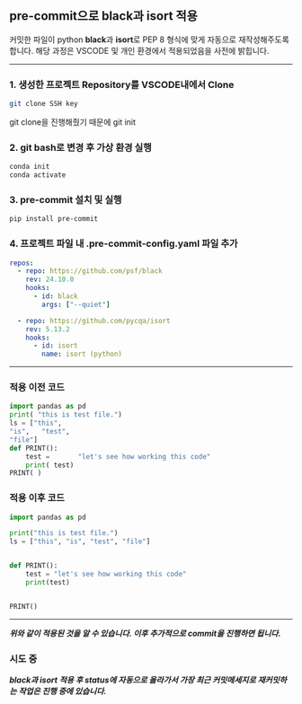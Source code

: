 ## pre-commit으로 black과 isort 적용
커밋한 파일이 python **black**과 **isort**로 PEP 8 형식에 맞게 자동으로 재작성해주도록 합니다. 해당 과정은 VSCODE 및 개인 환경에서 적용되었음을 사전에 밝힙니다.

-----
### 1. 생성한 프로젝트 Repository를 VSCODE내에서 Clone
```bash
git clone SSH key
```
git clone을 진행해줬기 때문에 git init
### 2. git bash로 변경 후 가상 환경 실행
```bash
conda init
conda activate
```
### 3. pre-commit 설치 및 실행
```bash
pip install pre-commit
```
### 4. 프로젝트 파일 내 .pre-commit-config.yaml 파일 추가
```yaml
repos:
  - repo: https://github.com/psf/black
    rev: 24.10.0
    hooks:
      - id: black
        args: ["--quiet"]

  - repo: https://github.com/pycqa/isort
    rev: 5.13.2
    hooks:
      - id: isort
        name: isort (python)
```

-----

### 적용 이전 코드
```python
import pandas as pd
print( "this is test file.")
ls = ["this", 
"is",   "test",
"file"]
def PRINT():
    test =       "let's see how working this code"
    print( test)
PRINT( )
```
### 적용 이후 코드
```python
import pandas as pd

print("this is test file.")
ls = ["this", "is", "test", "file"]


def PRINT():
    test = "let's see how working this code"
    print(test)


PRINT()
```
-----

***위와 같이 적용된 것을 알 수 있습니다. 이후 추가적으로 commit을 진행하면 됩니다.***

### 시도 중
***black과 isort 적용 후 status에 자동으로 올라가서 가장 최근 커밋메세지로 재커밋하는 작업은 진행 중에 있습니다.***